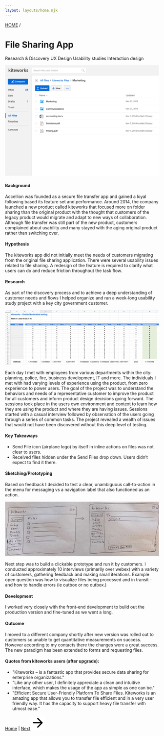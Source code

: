 ```yaml
---
layout: layouts/home.njk
---
```

<a href="/" class="arrows">
HOME</a> /

# File Sharing App


<div class="bubbles">
<span class="badgeli">
                  Research & Discovery
                </span> 
                   <span class="badgeli">
                  UX Design
                </span> 
                </span> 
                <span class="badgeli">
                  Usability studies
                </span> 
                </span> 
                <span class="badgeli">
                  Interaction design
                </span> 
</div>

<p><img class="port" src="/img/files2.jpg" alt="accellion file sharing app"></p>
<h4>Background</h4>
<p>Accellion was founded as a secure file transfer app and gained a loyal following based its feature set and performance. Around 2014, the company launched a new product called kiteworks that focused more on folder sharing than the original product with the thought that customers of the legacy product would migrate and adapt to new ways of collaboration. Although file transfer was still part of the new product, customers complained about usability and many stayed with the aging original product rather than switching over.  </p>
<h4>Hypothesis</h4>
<p>The kiteworks app did not initially meet the needs of customers migrating from the original file sharing application. There were several usability issues related to file sharing. A redesign of the feature is required to clarify what users can do and reduce friction throughout the task flow.</p>
<h4>Research</h4>
<p>As part of the discovery process and to achieve a deep understanding of customer needs and flows I helped organize and ran a week-long usability study project with a key city government customer. </p>
<p><img class="port" src="/img/usertest1.png" alt="accellion research example"></p>
<p>Each day I met with employees from various departments within the city: planning, police, fire, business development, IT and more. The individuals I met with had varying levels of experience using the product, from zero experience to power users. The goal of the project was to understand the behaviors and needs of a representative customer to improve the product for all customers and inform product design decisions going forward. The sessions took place in the users own environment and context to learn how they are using the product and where they are having issues. Sessions started with a casual interview followed by observation of the users going through a series of common tasks. The project revealed a wealth of issues that would not have been discovered without this deep level of testing.  </p>
<h4>Key Takeaways</h4>
<ul>
<li>Send File icon (airplane logo) by itself in inline actions on files was not clear to users. </li>
<li>Received files hidden under the Send Files drop down. Users didn’t expect to find it there.</li>
</ul>
<h4>Sketching/Prototyping</h4>
<p>Based on feedback I decided to test a clear, unambiguous call-to-action in the menu for messaging vs a navigation label that also functioned as an action.</p>
<p><img class="port" src="/img/IMG_0366.jpg" alt="sketches for file sharing app"></p>
<p>Next step was to build a clickable prototype and run it by customers. I conducted approximately 10 interviews (primarily over webex) with a variety of customers, gathering feedback and making small iterations. Example open question was how to visualize files being processed and in transit - and how to handle errors (ie outbox or no outbox.)</p>
<h4>Development</h4>
<p>I worked very closely with the front-end development to build out the production version and fine-tuned as we went a long.</p>
<h4>Outcome</h4>
<p>I moved to a different company shortly after new version was rolled out to customers so unable to get quantitative measurements on success. However according to my contacts there the changes were a great success. The new paradigm has been extended to forms and requesting files.</p>
<h4>Quotes from kiteworks users (after upgrade):</h4>
<div class="blockyquote"><ul>
<li>"Kiteworks – is a fantastic app that provides secure data sharing for enterprise organizations."</li>
<li>"Like any other user, I definitely appreciate a clean and intuitive interface, which makes the usage of the app as simple as one can be."</li>
<li>"Efficient Secure User-Friendly Platform To Share Files. Kiteworks is an amazing app that allows you to transfer file efficient and in a very user friendly way. It has the capacity to support heavy file transfer with utmost ease."</li>
</ul>
</div>







<div class="bottom-arrows"><a href="/">Home</a> | <a href="/syncplicity">Next<img class="bottom" src="/img/arrow-right.svg"></a></div>